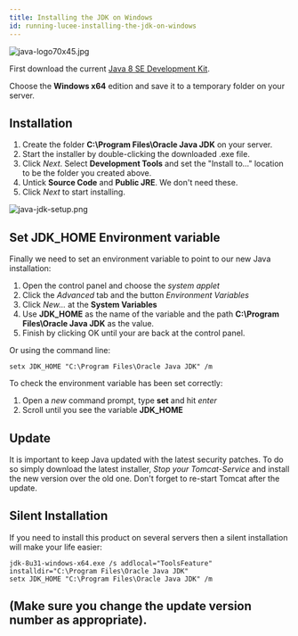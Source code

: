 ```yaml
---
title: Installing the JDK on Windows
id: running-lucee-installing-the-jdk-on-windows
---
```


![java-logo70x45.jpg](https://bitbucket.org/repo/rX87Rq/images/398847305-java-logo70x45.jpg)

First download the current [Java 8 SE Development Kit](http://www.oracle.com/technetwork/java/javase/downloads/jdk8-downloads-2133151.html).

Choose the **Windows x64** edition and save it to a temporary folder on your server.

## Installation ##

1. Create the folder **C:\Program Files\Oracle Java JDK** on your server.
2. Start the installer by double-clicking the downloaded .exe file.
3. Click *Next*. Select **Development Tools** and set the "Install to..." location to be the folder you created above.
4. Untick **Source Code** and **Public JRE**. We don't need these.
5. Click *Next* to start installing.

![java-jdk-setup.png](https://bitbucket.org/repo/rX87Rq/images/252239566-java-jdk-setup.png)

## Set JDK_HOME Environment variable

Finally we need to set an environment variable to point to our new Java installation:

1. Open the control panel and choose the *system applet*
2. Click the *Advanced* tab and the button *Environment Variables*
3. Click *New...* at the **System Variables**
4. Use **JDK_HOME** as the name of the variable and the path **C:\Program Files\Oracle Java JDK** as the value.
5. Finish by clicking OK until your are back at the control panel.

Or using the command line:
```
setx JDK_HOME "C:\Program Files\Oracle Java JDK" /m
```
To check the environment variable has been set correctly:

1. Open a *new* command prompt, type **set** and hit *enter*
2. Scroll until you see the variable **JDK_HOME**

## Update ##

It is important to keep Java updated with the latest security patches. To do so simply download the latest installer, *Stop your Tomcat-Service* and install the new version over the old one. Don't forget to re-start Tomcat after the update.

## Silent Installation ##

If you need to install this product on several servers then a silent installation will make your life easier:
```
jdk-8u31-windows-x64.exe /s addlocal="ToolsFeature" installdir="C:\Program Files\Oracle Java JDK"
setx JDK_HOME "C:\Program Files\Oracle Java JDK" /m
```
(Make sure you change the update version number as appropriate).
---
